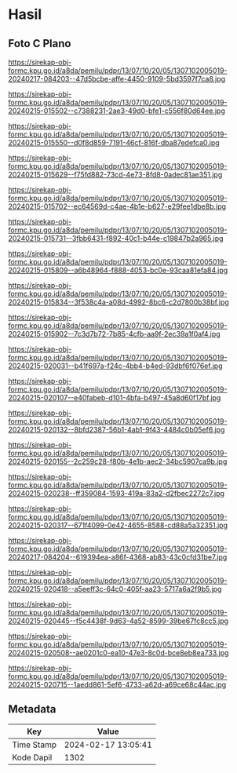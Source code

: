 # Hasil

## Foto C Plano

https://sirekap-obj-formc.kpu.go.id/a8da/pemilu/pdpr/13/07/10/20/05/1307102005019-20240217-084203--47d5bcbe-affe-4450-9109-5bd3597f7ca8.jpg

https://sirekap-obj-formc.kpu.go.id/a8da/pemilu/pdpr/13/07/10/20/05/1307102005019-20240215-015502--c7388231-2ae3-49d0-bfe1-c556f80d64ee.jpg

https://sirekap-obj-formc.kpu.go.id/a8da/pemilu/pdpr/13/07/10/20/05/1307102005019-20240215-015550--d0f8d859-7191-46cf-816f-dba87edefca0.jpg

https://sirekap-obj-formc.kpu.go.id/a8da/pemilu/pdpr/13/07/10/20/05/1307102005019-20240215-015629--f75fd882-73cd-4e73-8fd8-0adec81ae351.jpg

https://sirekap-obj-formc.kpu.go.id/a8da/pemilu/pdpr/13/07/10/20/05/1307102005019-20240215-015702--ec64569d-c4ae-4b1e-b627-e29fee1dbe8b.jpg

https://sirekap-obj-formc.kpu.go.id/a8da/pemilu/pdpr/13/07/10/20/05/1307102005019-20240215-015731--3fbb6431-f892-40c1-b44e-c19847b2a965.jpg

https://sirekap-obj-formc.kpu.go.id/a8da/pemilu/pdpr/13/07/10/20/05/1307102005019-20240215-015809--a6b48964-f888-4053-bc0e-93caa81efa84.jpg

https://sirekap-obj-formc.kpu.go.id/a8da/pemilu/pdpr/13/07/10/20/05/1307102005019-20240215-015834--3f538c4a-a08d-4992-8bc6-c2d7800b38bf.jpg

https://sirekap-obj-formc.kpu.go.id/a8da/pemilu/pdpr/13/07/10/20/05/1307102005019-20240215-015902--7c3d7b72-7b85-4cfb-aa9f-2ec39a1f0af4.jpg

https://sirekap-obj-formc.kpu.go.id/a8da/pemilu/pdpr/13/07/10/20/05/1307102005019-20240215-020031--b41f697a-f24c-4bb4-b4ed-93dbf6f076ef.jpg

https://sirekap-obj-formc.kpu.go.id/a8da/pemilu/pdpr/13/07/10/20/05/1307102005019-20240215-020107--e40fabeb-d101-4bfa-b497-45a8d60f17bf.jpg

https://sirekap-obj-formc.kpu.go.id/a8da/pemilu/pdpr/13/07/10/20/05/1307102005019-20240215-020132--8bfd2387-56b1-4ab1-9f43-4484c0b05ef6.jpg

https://sirekap-obj-formc.kpu.go.id/a8da/pemilu/pdpr/13/07/10/20/05/1307102005019-20240215-020155--2c259c28-f80b-4e1b-aec2-34bc5907ca9b.jpg

https://sirekap-obj-formc.kpu.go.id/a8da/pemilu/pdpr/13/07/10/20/05/1307102005019-20240215-020238--ff359084-1593-419a-83a2-d2fbec2272c7.jpg

https://sirekap-obj-formc.kpu.go.id/a8da/pemilu/pdpr/13/07/10/20/05/1307102005019-20240215-020317--671f4099-0e42-4655-8588-cd88a5a32351.jpg

https://sirekap-obj-formc.kpu.go.id/a8da/pemilu/pdpr/13/07/10/20/05/1307102005019-20240217-084204--619394ea-a86f-4368-ab83-43c0cfd31be7.jpg

https://sirekap-obj-formc.kpu.go.id/a8da/pemilu/pdpr/13/07/10/20/05/1307102005019-20240215-020418--a5eeff3c-64c0-405f-aa23-5717a6a2f9b5.jpg

https://sirekap-obj-formc.kpu.go.id/a8da/pemilu/pdpr/13/07/10/20/05/1307102005019-20240215-020445--f5c4438f-9d63-4a52-8599-39be67fc8cc5.jpg

https://sirekap-obj-formc.kpu.go.id/a8da/pemilu/pdpr/13/07/10/20/05/1307102005019-20240215-020508--ae0201c0-ea10-47e3-8c0d-bce8eb8ea733.jpg

https://sirekap-obj-formc.kpu.go.id/a8da/pemilu/pdpr/13/07/10/20/05/1307102005019-20240215-020715--1aedd861-5ef6-4733-a62d-a69ce68c44ac.jpg


## Metadata

| Key        | Value               |
| ---------- | ------------------- |
| Time Stamp | 2024-02-17 13:05:41 |
| Kode Dapil | 1302                |



